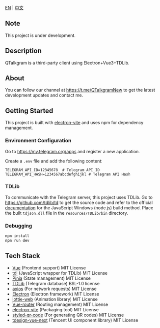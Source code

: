 [EN](README.md) | [中文](README_zh-CN.md)

## Note

This project is under development.

## Description

QTalkgram is a third-party client using Electron+Vue3+TDLib.

## About

You can follow our channel at https://t.me/QTalkgramNew to get the latest development updates and contact me.

## Getting Started

This project is built with [electron-vite](https://electron-vite.org/) and uses npm for dependency management.

### Environment Configuration

Go to https://my.telegram.org/apps and register a new application.

Create a `.env` file and add the following content:

```.env
TELEGRAM_API_ID=12345678  # Telegram API ID
TELEGRAM_API_HASH=1234567abcdefghijkl # Telegram API Hash
```

### TDLib

To communicate with the Telegram server, this project uses TDLib.
Go to https://github.com/tdlib/td to get the source code and refer to the official [documentation](https://tdlib.github.io/td/build.html?language=JavaScript) for the JavaScript Windows (node.js) build method.
Place the built `tdjson.dll` file in the `resources/TDLib/bin` directory.

### Debugging

```bash
npm install
npm run dev
```

## Tech Stack

- [Vue](https://vuejs.org/) (Frontend support) MIT License
- [tdl](https://github.com/Bannerets/tdl#readme) (JavaScript wrapper for TDLib) MIT License
- [Pinia](https://pinia.vuejs.org/) (State management) MIT License
- [TDLib](https://github.com/tdlib/td) (Telegram database) BSL-1.0 license
- [axios](https://axios-http.com/) (For network requests) MIT License
- [Electron](https://www.electronjs.org/) (Electron framework) MIT License
- [lottie-web](https://github.com/airbnb/lottie-web) (Animation library) MIT License
- [Vue-router](https://router.vuejs.org/) (Routing management) MIT License
- [electron-vite](https://electron-vite.org/) (Packaging tool) MIT License
- [styled-qr-code](https://github.com/KilianB/styled-qr-code) (For generating QR codes) MIT License
- [tdesign-vue-next](https://tdesign.tencent.com/) (Tencent UI component library) MIT License

```

```
